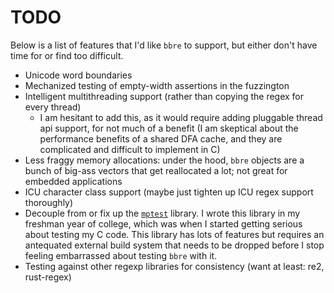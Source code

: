 # TODO

Below is a list of features that I'd like `bbre` to support, but either don't have time for or find too difficult.
- Unicode word boundaries
- Mechanized testing of empty-width assertions in the fuzzington
- Intelligent multithreading support (rather than copying the regex for every thread)
    - I am hesitant to add this, as it would require adding pluggable thread api support, for not much of a benefit (I am skeptical about the performance benefits of a shared DFA cache, and they are complicated and difficult to implement in C)
- Less fraggy memory allocations: under the hood, `bbre` objects are a bunch of big-ass vectors that get reallocated a lot; not great for embedded applications
- ICU character class support (maybe just tighten up ICU regex support thoroughly)
- Decouple from or fix up the [`mptest`](https://github.com/mnurzia/mptest) library. I wrote this library in my freshman year of college, which was when I started getting serious about testing my C code. This library has lots of features but requires an antequated external build system that needs to be dropped before I stop feeling embarrassed about testing `bbre` with it.
- Testing against other regexp libraries for consistency (want at least: re2, rust-regex)
